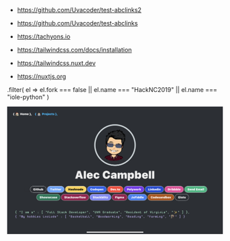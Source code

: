 - https://github.com/Uvacoder/test-abclinks2
- https://github.com/Uvacoder/test-abclinks

- https://tachyons.io
- https://tailwindcss.com/docs/installation
- https://tailwindcss.nuxt.dev
- https://nuxtjs.org

.filter(
          el =>
            el.fork === false ||
            el.name === "HackNC2019" || el.name === "iole-python"
        )
        
        
![screenshot](/screenshot-abclinks.png)

